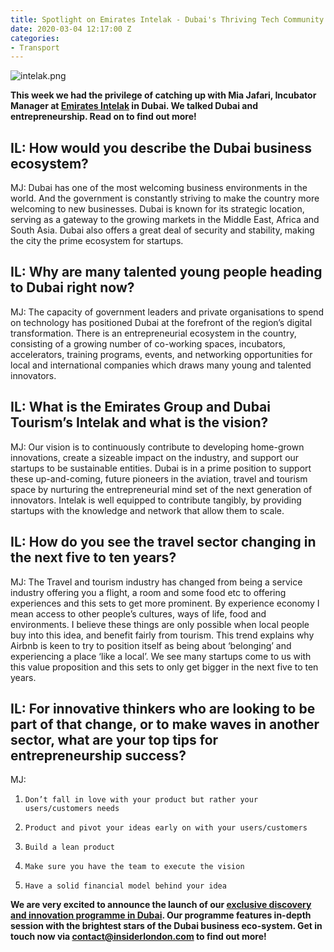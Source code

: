 ```yaml
---
title: Spotlight on Emirates Intelak - Dubai's Thriving Tech Community
date: 2020-03-04 12:17:00 Z
categories:
- Transport
---
```


![intelak.png](/uploads/intelak.png)



**This week we had the privilege of catching up with Mia Jafari, Incubator Manager at [Emirates Intelak](https://www.intelak.com/) in Dubai. We talked Dubai and entrepreneurship. Read on to find out more!**




## IL: How would you describe the Dubai business ecosystem?
 
MJ: Dubai has one of the most welcoming business environments in the world. And the government is constantly striving to make the country more welcoming to new businesses. Dubai is known for its strategic location, serving as a gateway to the growing markets in the Middle East, Africa and South Asia. Dubai also offers a great deal of security and stability, making the city the prime ecosystem for startups.

 
## IL: Why are many talented young people heading to Dubai right now? 

MJ: The capacity of government leaders and private organisations to spend on technology has positioned Dubai at the forefront of the region’s digital transformation. There is an entrepreneurial ecosystem in the country, consisting of a growing number of co-working spaces, incubators, accelerators, training programs, events, and networking opportunities for local and international companies which draws many young and talented innovators.
 

## IL: What is the Emirates Group and Dubai Tourism’s Intelak and what is the vision? 

MJ: Our vision is to continuously contribute to developing home-grown innovations, create a sizeable impact on the industry, and support our startups to be sustainable entities. Dubai is in a prime position to support these up-and-coming, future pioneers in the aviation, travel and tourism space by nurturing the entrepreneurial mind set of the next generation of innovators. Intelak is well equipped to contribute tangibly, by providing startups with the knowledge and network that allow them to scale. 
 
 
## IL: How do you see the travel sector changing in the next five to ten years?

MJ: The Travel and tourism industry has changed from being a service industry offering you a flight, a room and some food etc to offering experiences and this sets to get more prominent. By experience economy I mean access to other people’s cultures, ways of life, food and environments. I believe  these things are only possible when local people buy into this idea, and benefit fairly from tourism.  This trend explains why Airbnb is keen to try to position itself as being about ‘belonging’ and experiencing a place ‘like a local’. We see many startups come to us with this value proposition and this sets to only get bigger in the next five to ten years.

 
## IL: For innovative thinkers who are looking to be part of that change, or to make waves in another sector, what are your top tips for entrepreneurship success?

MJ:
1.     Don’t fall in love with your product but rather your users/customers needs
2.     Product and pivot your ideas early on with your users/customers
3.     Build a lean product
4.     Make sure you have the team to execute the vision
5.     Have a solid financial model behind your idea







**We are very excited to announce the launch of our [exclusive discovery and innovation programme in Dubai](https://www.insiderlondon.com/asia/dubai/). Our programme features in-depth session with the brightest stars of the Dubai business eco-system. Get in touch now via [contact@insiderlondon.com](mailto:contact@insiderlondon.com) to find out more!**